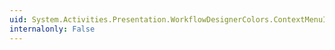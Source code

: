```yaml
---
uid: System.Activities.Presentation.WorkflowDesignerColors.ContextMenuIconAreaColorKey
internalonly: False
---
```

